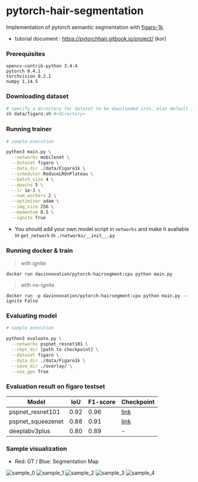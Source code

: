 # pytorch-hair-segmentation
Implementation of pytorch semantic segmentation with [figaro-1k](http://projects.i-ctm.eu/it/progetto/figaro-1k).

- tutorial document : https://pytorchhair.gitbook.io/project/ (kor)

### Prerequisites
```
opencv-contrib-python 3.4.4
pytorch 0.4.1
torchvision 0.2.1
numpy 1.14.5
```


### Downloading dataset
```bash
# specify a directory for dataset to be downloaded into, else default is ./data/
sh data/figaro.sh #<directory>
```
### Running trainer

```bash
# sample execution

python3 main.py \
  --networks mobilenet \
  --dataset figaro \
  --data_dir ./data/Figaro1k \
  --scheduler ReduceLROnPlateau \
  --batch_size 4 \
  --epochs 5 \
  --lr 1e-3 \
  --num_workers 2 \
  --optimizer adam \
  --img_size 256 \
  --momentum 0.5 \
  --ignite True
```

* You should add your own model script in `networks` and make it avaliable in  `get_network` in `./networks/__init__.py`

### Running docker & train

> with ignite

`docker run davinnovation/pytorch-hairsegment:cpu python main.py`

> with no-ignite

`docker run -p davinnovation/pytorch-hairsegment:cpu python main.py --ignite False`

### Evaluating model

```bash
# sample execution

python3 evaluate.py \
  --networks pspnet_resnet101 \
  --ckpt_dir [path to checkpoint] \
  --dataset figaro \
  --data_dir ./data/Figaro1k \
  --save_dir ./overlay/ \
  --use_gpu True
```

### Evaluation result on figaro testset

|       Model      | IoU | F1-score |      Checkpoint      |
|       ---        | --- |    ---   |          ---         |
| pspnet_resnet101 | 0.92|   0.96   | [link](https://drive.google.com/file/d/1w7oMuxckqEClImjLFTH7xBCpm1wg7Eg4/view?usp=sharing)
| pspnet_squeezenet| 0.88|   0.91   | [link](https://drive.google.com/file/d/1ieKvsK3uoDZN0vA5MenQphca4AZZuaPk/view?usp=sharing) |
|   deeplabv3plus  | 0.80|   0.89   |   - |


### Sample visualization
* Red: GT / Blue: Segmentation Map

![sample_0](https://user-images.githubusercontent.com/19547969/227229779-28b42d02-efad-4b7b-be65-3cf3a1a7bfef.png)
![sample_1](https://user-images.githubusercontent.com/19547969/227229796-5de39ea1-73fe-4be8-9ef7-2857df54b94c.png)
![sample_2](https://user-images.githubusercontent.com/19547969/227229856-e224b91c-6fb2-4aa8-a93f-6ab1edfe568b.png)
![sample_3](https://user-images.githubusercontent.com/19547969/227229883-ff4b05e7-ba23-42c9-9dec-a431bf0715f1.png)
![sample_4](https://user-images.githubusercontent.com/19547969/227229909-68b6cdf1-6f89-4cf9-a2f8-01be251dd140.png)
